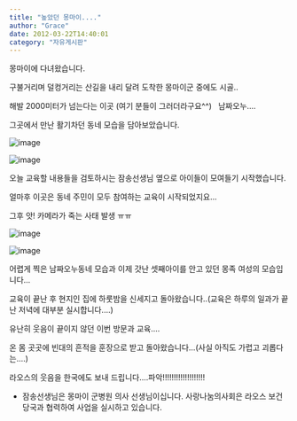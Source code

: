 ```yaml
---
title: "높았던 몽마이...."
author: "Grace"
date: 2012-03-22T14:40:01
category: "자유게시판"
---
```


몽마이에 다녀왔습니다.

구불거리며 덜컹거리는 산길을 내리 달려 도착한 몽마이군 중에도 시골..

해발 2000미터가 넘는다는 이곳 (여기 분들이 그러더라구요^^)   남짜오누....

그곳에서 만난 활기차던 동네 모습을 담아보았습니다.

![image](/files/attach/images/2928/213/004/f11545b680f350c2389a9cef3e8c08d3.jpg)

![image](/files/attach/images/2928/213/004/8a9d0bb6bf9dd61bb76403e2f97cf928.jpg)

오늘 교육할 내용들을 검토하시는 잠송선생님 옆으로 아이들이 모여들기 시작했습니다.

얼마후 이곳은 동네 주민이 모두 참여하는 교육이 시작되었지요...

그후 앗! 카메라가 죽는 사태 발생 ㅠㅠ

![image](/files/attach/images/2928/213/004/9c40bfe24f02b32850ac81e62ef89dcd.jpg)

![image](/files/attach/images/2928/213/004/1f12d293863a49db5a52a4c43ffda0f3.jpg)

어렵게 찍은 남짜오누동네 모습과 이제 갓난 셋째아이를 안고 있던 몽족 여성의 모습입니다...

교육이 끝난 후 현지인 집에 하룻밤을 신세지고 돌아왔습니다..(교육은 하루의 일과가 끝난 저녁에 대부분 실시합니다....)

유난히 웃음이 끝이지 않던 이번 방문과 교육....

온 몸 곳곳에 빈대의 흔적을 훈장으로 받고 돌아왔습니다...(사실 아직도 가렵고 괴롭다는....)

라오스의 웃음을 한국에도 보내 드립니다....파악!!!!!!!!!!!!!!!!!!!

* 잠송선생님은 몽마이 군병원 의사 선생님이십니다. 사랑나눔의사회은 라오스 보건당국과 협력하여 사업을 실시하고 있습니다.
